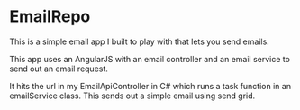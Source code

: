 # EmailRepo


This is a simple email app I built to play with that lets you send emails.

This app uses an AngularJS with an email controller and an email service to send out an email request.

It hits the url in my EmailApiController in C# which runs a task function in an emailService class. This sends out a simple email using send grid. 
